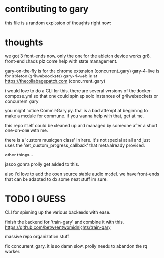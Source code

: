 # contributing to gary

this file is a random explosion of thoughts right now:


# thoughts

we got 3 front-ends now. only the one for the ableton device works gr8. front-end chads plz come help with state management.

gary-on-the-fly is for the chrome extension (concurrent_gary)
gary-4-live is for ableton (g4lwebsockets)
gary-4-web is at https://thecollabagepatch.com (concurrent_gary)


i would love to do a CLI for this. there are several versions of the docker-compose.yml so that one could spin up solo instances of g4lwebsockets or concurrent_gary

you might notice CommieGary.py. that is a bad attempt at beginning to make a module for commune. if you wanna help with that, get at me.

this repo itself could be cleaned up and managed by someone after a short one-on-one with me.

there is a 'custom musicgen class' in here. it's not special at all and just uses the 'set_custom_progress_callback' that meta already provided.

other things...

jasco gonna prolly get added to this. 

also i'd love to add the open source stable audio model. we have front-ends that can be adapted to do some neat stuff im sure.




# TODO I GUESS

CLI for spinning up the various backends with ease.

finish the backend for 'train-gary' and combine it with this. https://github.com/betweentwomidnights/train-gary

massive repo organization stuff

fix concurrent_gary. it is so damn slow. prolly needs to abandon the rq worker.